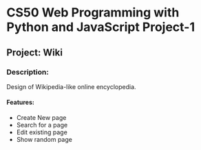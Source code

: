 # CS50 Web Programming with Python and JavaScript Project-1

## Project: Wiki

### Description:

Design of Wikipedia-like online encyclopedia.

#### Features:

- Create New page
- Search for a page
- Edit existing page
- Show random page
